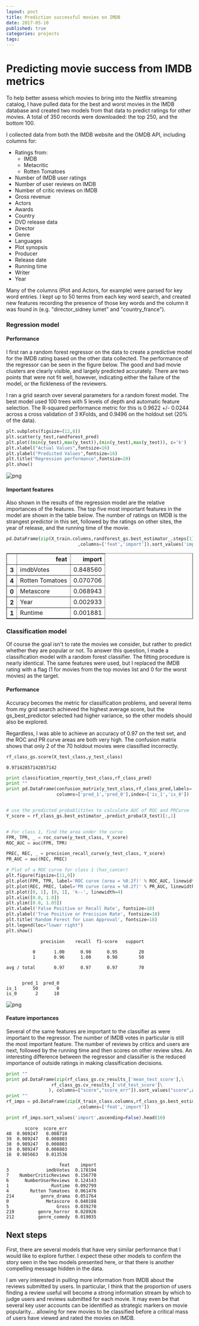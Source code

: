 ```yaml
---
layout: post
title: Prediction successful movies on IMDB
date: 2017-05-10
published: true
categories: projects
tags:
---
```

# Predicting movie success from IMDB metrics

To help better assess which movies to bring into the Netflix streaming catalog, I have pulled data for the best and worst movies in the IMDB database and created two models from that data to predict ratings for other movies.  A total of 350 records were downloaded: the top 250, and the bottom 100.

I collected data from both the IMDB website and the OMDB API, including columns for:
- Ratings from:
    + IMDB
    + Metacritic
    + Rotten Tomatoes
- Number of IMDB user ratings
- Number of user reviews on IMDB
- Number of critic reviews on IMDB
- Gross revenue
- Actors
- Awards
- Country
- DVD release data
- Director
- Genre
- Languages
- Plot synopsis
- Producer
- Release date
- Running time
- Writer
- Year

Many of the columns (Plot and Actors, for example) were parsed for key word entries.  I kept up to 50 terms from each key word search, and created new features recording the presence of those key words and the column it was found in (e.g. "director_sidney lumet" and "country_france").

### Regression model
#### Performance
I first ran a random forest regressor on the data to create a predictive model for the IMDB rating based on the other data collected.  The performance of the regressor can be seen in the figure below.  The good and bad movie clusters are clearly visible, and largely predicted accurately.  There are two points that were not fit well, however, indicating either the failure of the model, or the fickleness of the reviewers.  

I ran a grid search over several parameters for a random forest model.  The best model used 100 trees with 5 levels of depth and automatic feature selection.  The R-squared performance metric for this is 0.9622 +/- 0.0244 across a cross validation of 3 KFolds, and 0.9496 on the holdout set (20% of the data).



```python
plt.subplots(figsize=(12,8))
plt.scatter(y_test,randforest_pred)
plt.plot((min(y_test),max(y_test)),(min(y_test),max(y_test)), c='k')
plt.xlabel("Actual Values",fontsize=16)
plt.ylabel("Predicted Values",fontsize=16)
plt.title("Regression performance",fontsize=20)
plt.show()

```


![png](/images/project-6-summary_files/project-6-summary_2_0.png)


#### Important features
Also shown in the results of the regression model are the relative importances of the features.  The top five most important features in the model are shown in the table below.  The number of ratings on IMDB is the strangest predictor in this set, followed by the ratings on other sites, the year of release, and the running time of the movie.


```python
pd.DataFrame(zip(X_train.columns,randforest_gs.best_estimator_.steps[1][1].feature_importances_)\
                           ,columns=['feat','import']).sort_values('import',ascending=False).head()
```




<div>
<table border="1" class="dataframe">
  <thead>
    <tr style="text-align: right;">
      <th></th>
      <th>feat</th>
      <th>import</th>
    </tr>
  </thead>
  <tbody>
    <tr>
      <th>3</th>
      <td>imdbVotes</td>
      <td>0.848560</td>
    </tr>
    <tr>
      <th>4</th>
      <td>Rotten Tomatoes</td>
      <td>0.070706</td>
    </tr>
    <tr>
      <th>0</th>
      <td>Metascore</td>
      <td>0.068943</td>
    </tr>
    <tr>
      <th>2</th>
      <td>Year</td>
      <td>0.002933</td>
    </tr>
    <tr>
      <th>1</th>
      <td>Runtime</td>
      <td>0.001881</td>
    </tr>
  </tbody>
</table>
</div>



### Classification model
Of course the goal isn't to rate the movies we consider, but rather to predict whether they are popular or not.  To answer this question, I made a classification model with a random forest classifier.  The fitting procedure is nearly identical.  The same features were used, but I replaced the IMDB rating with a flag (1 for movies from the top movies list and 0 for the worst movies) as the target.

#### Performance
Accuracy becomes the metric for classification problems, and several items from my grid search achieved the highest average score, but the gs_best_predictor selected had higher variance, so the other models should also be explored.

Regardless, I was able to achieve an accuracy of 0.97 on the test set, and the ROC and PR curve areas are both very high.  The confusion matrix shows that only 2 of the 70 holdout movies were classified incorrectly.


```python
rf_class_gs.score(X_test_class,y_test_class)
```




    0.97142857142857142




```python
print classification_report(y_test_class,rf_class_pred)
print ""
print pd.DataFrame(confusion_matrix(y_test_class,rf_class_pred,labels=[1,0]),\
                   columns=['pred_1','pred_0'],index=['is_1','is_0'])


# use the predicted probablitites to calculate AUC of ROC and PRCurve
Y_score = rf_class_gs.best_estimator_.predict_proba(X_test)[:,1]


# For class 1, find the area under the curve
FPR, TPR, _ = roc_curve(y_test_class, Y_score)
ROC_AUC = auc(FPR, TPR)

PREC, REC, _ = precision_recall_curve(y_test_class, Y_score)
PR_AUC = auc(REC, PREC)

# Plot of a ROC curve for class 1 (has_cancer)
plt.figure(figsize=[11,9])
plt.plot(FPR, TPR, label='ROC curve (area = %0.2f)' % ROC_AUC, linewidth=4)
plt.plot(REC, PREC, label='PR curve (area = %0.2f)' % PR_AUC, linewidth=4)
plt.plot([0, 1], [0, 1], 'k--', linewidth=4)
plt.xlim([0.0, 1.0])
plt.ylim([0.0, 1.05])
plt.xlabel('False Positive or Recall Rate', fontsize=18)
plt.ylabel('True Positive or Precision Rate', fontsize=18)
plt.title('Random Forest for Loan Approval', fontsize=18)
plt.legend(loc="lower right")
plt.show()
```

                 precision    recall  f1-score   support
    
              0       1.00      0.90      0.95        20
              1       0.96      1.00      0.98        50
    
    avg / total       0.97      0.97      0.97        70
    
    
          pred_1  pred_0
    is_1      50       0
    is_0       2      18



![png](/images/project-6-summary_files/project-6-summary_7_1.png)


#### Feature importances

Several of the same features are important to the classifier as were important to the regressor.  The number of IMDB votes in particular is still the most important feature.  The number of reviews by critics and users are next, followed by the running time and then scores on other review sites.  An interesting difference between the regressor and classifier is the reduced importance of outside ratings in making classification decisions.


```python
print ""
print pd.DataFrame(zip(rf_class_gs.cv_results_['mean_test_score'],\
                 rf_class_gs.cv_results_['std_test_score']\
                ), columns=["score","score_err"]).sort_values("score",ascending=False).head()
print ""
rf_imps = pd.DataFrame(zip(X_train_class.columns,rf_class_gs.best_estimator_.steps[1][1].feature_importances_)\
                           ,columns=['feat','import'])

print rf_imps.sort_values('import',ascending=False).head(10)
```

    
           score  score_err
    40  0.989247   0.008710
    39  0.989247   0.008803
    38  0.989247   0.008803
    19  0.989247   0.008803
    16  0.985663   0.013536
    
                        feat    import
    3              imdbVotes  0.178194
    7    NumberCriticReviews  0.156770
    6      NumberUserReviews  0.124143
    1                Runtime  0.092799
    4        Rotten Tomatoes  0.061476
    214          genre_drama  0.051764
    0              Metascore  0.040188
    5                  Gross  0.039270
    219         genre_horror  0.028926
    212         genre_comedy  0.019035


## Next steps

First, there are several models that have very similar performance that I would like to explore further.  I expect these other models to confirm the story seen in the two models presented here, or that there is another compelling message hidden in the data.

I am very interested in pulling more information from IMDB about the reviews submitted by users.  In particular, I think that the proportion of users finding a review useful will become a strong information stream by which to judge users and reviews submitted for each movie.  It may even be that several key user accounts can be identified as strategic markers on movie popularity... allowing for new movies to be classified before a critical mass of users have viewed and rated the movies on IMDB.


```python

```
